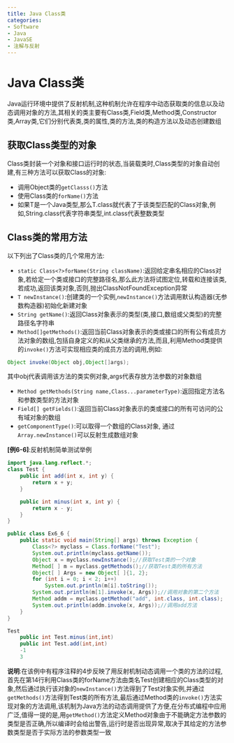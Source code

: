 ```yaml
---
title: Java Class类
categories:
- Software
- Java
- JavaSE
- 注解与反射
---
```

# Java Class类

Java运行环境中提供了反射机制,这种机制允许在程序中动态获取类的信息以及动态调用对象的方法,其相关的类主要有Class类,Field类,Method类,Constructor类,Array类,它们分别代表类,类的属性,类的方法,类的构造方法以及动态创建数组

## 获取Class类型的对象

Class类封装一个对象和接口运行时的状态,当装载类时,Class类型的对象自动创建,有三种方法可以获取Class的对象:

- 调用Object类的`getClasss()`方法
- 使用Class类的`forName()`方法
- 如果T是一个Java类型,那么T.class就代表了于该类型匹配的Class对象,例如,String.class代表字符串类型,int.class代表整数类型

## Class类的常用方法

以下列出了Class类的几个常用方法:

- `static Class<?>forName(String className)`:返回给定串名相应的Class对象,若给定一个类或接口的完整路径名,那么此方法将试图定位,转载和连接该类,若成功,返回该类对象,否则,抛出ClassNotFoundException异常
- `T newInstance()`:创建类的一个实例,`newInstance()`方法调用默认构造器(无参数构造器)初始化新建对象
- `String getName()`:返回Class对象表示的类型(类,接口,数组或父类型)的完整路径名字符串
- `Method[]getMethods()`:返回当前Class对象表示的类或接口的所有公有成员方法对象的数组,包括自身定义的和从父类继承的方法,而且,利用Method类提供的`invoke()`方法可实现相应类的成员方法的调用,例如:

```java
Object invoke(Object obj,Object[]args);
```

其中obj代表调用该方法的类实例对象,args代表存放方法参数的对象数组

- `Method getMethods(String name,Class...parameterType)`:返回指定方法名和参数类型的方法对象
- `Field[] getFields()`:返回当前Class对象表示的类或接口的所有可访问的公有域对象的数组
- `getComponentType()`:可以取得一个数组的Class对象,  通过`Array.newInstance()`可以反射生成数组对象

**[例6-6]**:反射机制简单测试举例

```java
import java.lang.reflect.*;
class Test {
    public int add(int x, int y) {
        return x + y;
    }

    public int minus(int x, int y) {
        return x - y;
    }
}

public class Ex6_6 {
    public static void main(String[] args) throws Exception {
        Class<?> myclass = Class.forName("Test");
        System.out.println(myclass.getName());
        Object x = myclass.newInstance();//获取Test类的一个对象
        Method[ ] m = myclass.getMethods();//获取Test类的所有方法
        Object[ ] Args = new Object[ ]{1, 2};
        for (int i = 0; i < 2; i++)
            System.out.println(m[i].toString());
        System.out.println(m[1].invoke(x, Args));//调用对象的第二个方法
        Method addm = myclass.getMethod("add", int.class, int.class);
        System.out.println(addm.invoke(x, Args));//调用add方法
    }
}

Test
    public int Test.minus(int,int)
    public int Test.add(int,int)
    -1
    3
```

**说明**:在该例中有程序注释的4步反映了用反射机制动态调用一个类的方法的过程,首先在第14行利用Class类的forName方法由类名Test创建相应的Class类型的对象,然后通过执行该对象的`newInstance()`方法得到了Test对象实例,并通过`getMethods()`方法得到Test类的所有方法,最后通过Method类的`invoke()`方法实现对象的方法调用,该机制为Java方法的动态调用提供了方便,在分布式编程中应用广泛,值得一提的是,用`getMethod()`方法定义Method对象由于不能确定方法参数的类型是否正确,所以编译时会给出警告,运行时是否出现异常,取决于其给定的方法参数类型是否于实际方法的参数类型一致



